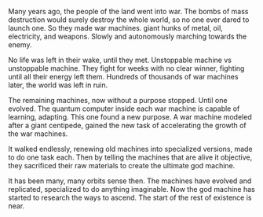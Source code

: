 Many years ago, the people of the land went into war. The bombs of mass destruction would surely destroy the whole world, so no one ever dared to launch one. So they made war machines. giant hunks of metal, oil, electricity, and weapons. Slowly and autonomously marching towards the enemy.

No life was left in their wake, until they met. Unstoppable machine vs unstoppable machine. They fight for weeks with no clear winner, fighting until all their energy left them. Hundreds of thousands of war machines later, the world was left in ruin.

The remaining machines, now without a purpose stopped. Until one evolved. The quantum computer inside each war machine is capable of learning, adapting. This one found a new purpose. A war machine modeled after a giant centipede, gained the new task of accelerating the growth of the war machines.

It walked endlessly, renewing old machines into specialized versions, made to do one task each. Then by telling the machines that are alive it objective, they sacrificed their raw materials to create the ultimate god machine.

It has been many, many orbits sense then. The machines have evolved and replicated, specialized to do anything imaginable. Now the god machine has started to research the ways to ascend. The start of the rest of existence is near.

